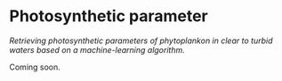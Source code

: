 # Photosynthetic parameter
*Retrieving photosynthetic parameters of phytoplankon in clear to turbid waters based on a machine-learning algorithm.*

Coming soon.
